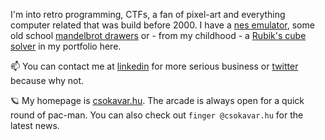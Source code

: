 I'm into retro programming, CTFs, a fan of pixel-art and everything computer related that was build before 2000.
 I have a [nes emulator](https://nes.csokavar.hu), 
some old school [mandelbrot drawers](https://mandelbrot.csokavar.hu) or - from my childhood -  a [Rubik's cube solver](https://rubik.csokavar.hu)
in my portfolio here.

📫 You can contact me at [linkedin](https://www.linkedin.com/in/ncsdavid/) for more serious business or [twitter](https://twitter.com/encse) because why not.

 🪐 My homepage is [csokavar.hu](https://csokavar.hu/about). The arcade is always open for a quick round of pac-man. You can also check out `finger @csokavar.hu` for the latest news.
